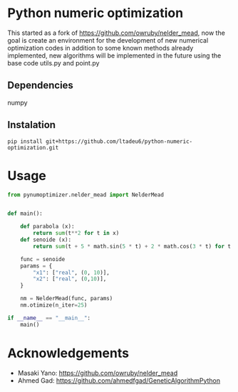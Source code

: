 # Python numeric optimization
This started as a fork of https://github.com/owruby/nelder_mead, now the goal is create an environment for the development of new numerical optimization codes in addition to some known methods already implemented, new algorithms will be implemented in the future using the base code utils.py and point.py

## Dependencies
numpy

## Instalation
```
pip install git+https://github.com/ltadeu6/python-numeric-optimization.git
```

# Usage

``` python
from pynumoptimizer.nelder_mead import NelderMead


def main():

    def parabola (x):
        return sum(t**2 for t in x)
    def senoide (x):
        return sum(t + 5 * math.sin(5 * t) + 2 * math.cos(3 * t) for t in x)

    func = senoide
    params = {
        "x1": ["real", (0, 10)],
        "x2": ["real", (0,10)],
    }

    nm = NelderMead(func, params)
    nm.otimize(n_iter=25)

if __name__ == "__main__":
    main()
```

# Acknowledgements

+ Masaki Yano: https://github.com/owruby/nelder_mead
+ Ahmed Gad: https://github.com/ahmedfgad/GeneticAlgorithmPython
